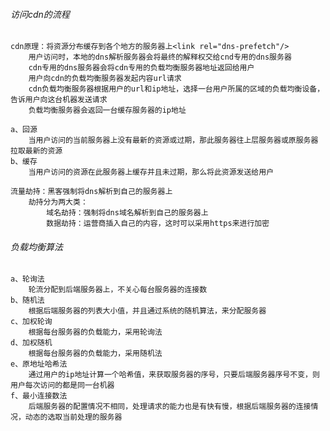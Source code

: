 ###### 访问cdn的流程

    cdn原理：将资源分布缓存到各个地方的服务器上<link rel="dns-prefetch"/>
        用户访问时，本地的dns解析服务器会将最终的解释权交给cnd专用的dns服务器
        cdn专用的dns服务器会将cdn专用的负载均衡服务器地址返回给用户
        用户向cdn的负载均衡服务器发起内容url请求
        cdn负载均衡服务器根据用户的url和ip地址，选择一台用户所属的区域的负载均衡设备，告诉用户向这台机器发送请求
        负载均衡服务器会返回一台缓存服务器的ip地址

    a、回源
        当用户访问的当前服务器上没有最新的资源或过期，那此服务器往上层服务器或原服务器拉取最新的资源
    b、缓存
        当用户访问的资源在此服务器上缓存并且未过期，那么将此资源发送给用户

    流量劫持：黑客强制将dns解析到自己的服务器上
        劫持分为两大类：
            域名劫持：强制将dns域名解析到自己的服务器上
            数据劫持：运营商插入自己的内容，这时可以采用https来进行加密

###### 负载均衡算法

    a、轮询法
        轮流分配到后端服务器上，不关心每台服务器的连接数
    b、随机法
        根据后端服务器的列表大小值，并且通过系统的随机算法，来分配服务器
    c、加权轮询
        根据每台服务器的负载能力，采用轮询法
    d、加权随机
        根据每台服务器的负载能力，采用随机法
    e、原地址哈希法
        通过用户的ip地址计算一个哈希值，来获取服务器的序号，只要后端服务器序号不变，则用户每次访问的都是同一台机器
    f、最小连接数法
        后端服务器的配置情况不相同，处理请求的能力也是有快有慢，根据后端服务器的连接情况，动态的选取当前处理的服务器
